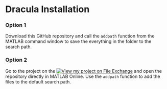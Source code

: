 # **Dracula Installation**

### Option 1
 Download this GitHub repository and call the `addpath` function from the MATLAB command window to save the everything in the folder to the search path.

### Option 2
Go to the project on the [![View my project on File Exchange](https://www.mathworks.com/matlabcentral/images/matlab-file-exchange.svg)](https://www.mathworks.com/matlabcentral/fileexchange/157951) and open the repository directly in MATLAB Online. Use the `addpath` function to add the files to the default search path.